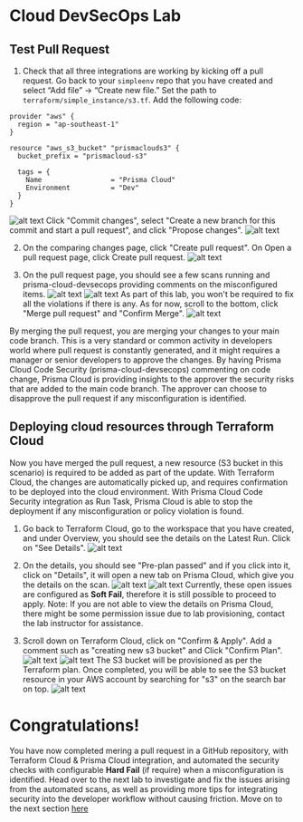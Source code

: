 # Cloud DevSecOps Lab
## Test Pull Request
1. Check that all three integrations are working by kicking off a pull request. Go back to your ```simpleenv``` repo that you have created and select “Add file” -> “Create new file.” Set the path to ```terraform/simple_instance/s3.tf```. Add the following code:
```
provider "aws" {
  region = "ap-southeast-1"
}

resource "aws_s3_bucket" "prismaclouds3" {
  bucket_prefix = "prismacloud-s3"

  tags = {
    Name                 = "Prisma Cloud"
    Environment          = "Dev"
  }
}
```
![alt text](/resources/github-add-new-tf-2.png?raw=true)
Click "Commit changes", select "Create a new branch for this commit and start a pull request", and click "Propose changes".
![alt text](/resources/github-propose-changes.png?raw=true)

2. On the comparing changes page, click "Create pull request". On Open a pull request page, click Create pull request.
![alt text](/resources/github-create-pr.png?raw=true)

3. On the pull request page, you should see a few scans running and prisma-cloud-devsecops providing comments on the misconfigured items. 
![alt text](/resources/github-pc-scan-2.png?raw=true)
![alt text](/resources/github-scan-passed.png?raw=true)
As part of this lab, you won't be required to fix all the violations if there is any. As for now, scroll to the bottom, click "Merge pull request" and "Confirm Merge". 
![alt text](/resources/github-confirm-merge-2.png?raw=true)

By merging the pull request, you are merging your changes to your main code branch. This is a very standard or common activity in developers world where pull request is constantly generated, and it might requires a manager or senior developers to approve the changes. By having Prisma Cloud Code Security (prisma-cloud-devsecops) commenting on code change, Prisma Cloud is providing insights to the approver the security risks that are added to the main code branch. The approver can choose to disapprove the pull request if any misconfiguration is identified.

## Deploying cloud resources through Terraform Cloud
Now you have merged the pull request, a new resource (S3 bucket in this scenario) is required to be added as part of the update. With Terraform Cloud, the changes are automatically picked up, and requires confirmation to be deployed into the cloud environment. With Prisma Cloud Code Security integration as Run Task, Prisma Cloud is able to stop the deployment if any misconfiguration or policy violation is found.

1. Go back to Terraform Cloud, go to the workspace that you have created, and under Overview, you should see the details on the Latest Run. Click on "See Details".
![alt text](/resources/tc-latest-run-see-details-2.png?raw=true)

2. On the details, you should see "Pre-plan passed" and if you click into it, click on "Details", it will open a new tab on Prisma Cloud, which give you the details on the scan.
![alt text](/resources/tc-details-pre-plan.png?raw=true)
![alt text](/resources/pc-post-plan-result.png?raw=true)
Currently, these open issues are configured as **Soft Fail**, therefore it is still possible to proceed to apply.
Note: If you are not able to view the details on Prisma Cloud, there might be some permission issue due to lab provisioning, contact the lab instructor for assistance. 

3. Scroll down on Terraform Cloud, click on "Confirm & Apply". Add a comment such as "creating new s3 bucket" and Click "Confirm Plan".
![alt text](/resources/tc-confirm-apply.png?raw=true)
![alt text](/resources/tc-confirm-plan.png?raw=true)
The S3 bucket will be provisioned as per the Terraform plan. Once completed, you will be able to see the S3 bucket resource in your AWS account by searching for "s3" on the search bar on top.
![alt text](/resources/aws-s3-created.png?raw=true)

# Congratulations!
You have now completed mering a pull request in a GitHub repository, with Terraform Cloud & Prisma Cloud integration, and automated the security checks with configurable **Hard Fail** (if require) when a misconfiguration is identified. Head over to the next lab to investigate and fix the issues arising from the automated scans, as well as providing more tips for integrating security into the developer workflow without causing friction. Move on to the next section [here](/11-InvestigatingWithPrismaCloud.md)